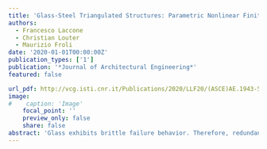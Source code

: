 ```yaml
---
title: 'Glass-Steel Triangulated Structures: Parametric Nonlinear Finite-Element Analysis of In-Plane and Out-of-Plane Structural Response of Triangular Laminated Glass Panels'
authors:
  - Francesco Laccone
  - Christian Louter
  - Maurizio Froli
date: '2020-01-01T00:00:00Z'
publication_types: ['1']
publication: '*Journal of Architectural Engineering*'
featured: false

url_pdf: http://vcg.isti.cnr.it/Publications/2020/LLF20/(ASCE)AE.1943-5568.0000374_compressed.pdf
image:
#    caption: 'Image'
    focal_point: ''
    preview_only: false
    share: false
abstract: 'Glass exhibits brittle failure behavior. Therefore, redundancy is a fundamental design requirement when using  glass as a main structural material. On this basis, a novel structural concept has been developed for hybrid glass-steel  posttensioned triangulated structures, where the two materials collaborate. In forming such lattice structure, local fracture  must be avoided. This paper presents a parametric study that highlights the influences of mechanical and geometrical parameters  on the in-plane and out-of-plane static behaviour of laminated triangular glass panels. The resulting data set constitutes a  useful source for the designer to select the most appropriate component. The main sensitivity parameters are panel length,  laminate thickness, and interlayer stiffness.'
---
```


